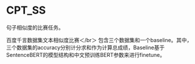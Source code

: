 # CPT_SS
句子相似度的比赛任务。

百度千言数据集文本相似度比赛＜/br＞
包含三个数据集和一个baseline。其中，三个数据集的accuracy分别计分求和作为计算总成绩，Baseline基于SentenceBERT的模型结构和中文预训练BERT参数来进行finetune。
